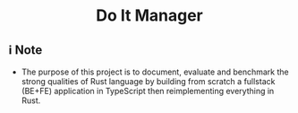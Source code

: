 <div align='center'>

# Do It Manager

</div>


## ℹ Note
* The purpose of this project is to document, evaluate and benchmark the strong qualities of Rust language by building from scratch a fullstack (BE+FE) application in TypeScript then reimplementing everything in Rust.
